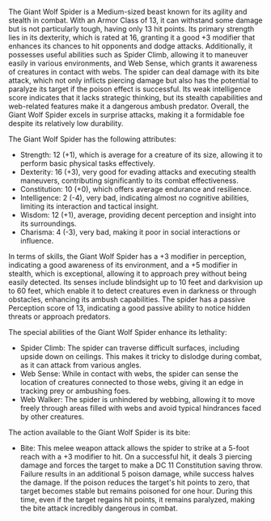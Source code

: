 The Giant Wolf Spider is a Medium-sized beast known for its agility and stealth in combat. With an Armor Class of 13, it can withstand some damage but is not particularly tough, having only 13 hit points. Its primary strength lies in its dexterity, which is rated at 16, granting it a good +3 modifier that enhances its chances to hit opponents and dodge attacks. Additionally, it possesses useful abilities such as Spider Climb, allowing it to maneuver easily in various environments, and Web Sense, which grants it awareness of creatures in contact with webs. The spider can deal damage with its bite attack, which not only inflicts piercing damage but also has the potential to paralyze its target if the poison effect is successful. Its weak intelligence score indicates that it lacks strategic thinking, but its stealth capabilities and web-related features make it a dangerous ambush predator. Overall, the Giant Wolf Spider excels in surprise attacks, making it a formidable foe despite its relatively low durability.

The Giant Wolf Spider has the following attributes:
- Strength: 12 (+1), which is average for a creature of its size, allowing it to perform basic physical tasks effectively.
- Dexterity: 16 (+3), very good for evading attacks and executing stealth maneuvers, contributing significantly to its combat effectiveness.
- Constitution: 10 (+0), which offers average endurance and resilience.
- Intelligence: 2 (-4), very bad, indicating almost no cognitive abilities, limiting its interaction and tactical insight.
- Wisdom: 12 (+1), average, providing decent perception and insight into its surroundings.
- Charisma: 4 (-3), very bad, making it poor in social interactions or influence.

In terms of skills, the Giant Wolf Spider has a +3 modifier in perception, indicating a good awareness of its environment, and a +5 modifier in stealth, which is exceptional, allowing it to approach prey without being easily detected. Its senses include blindsight up to 10 feet and darkvision up to 60 feet, which enable it to detect creatures even in darkness or through obstacles, enhancing its ambush capabilities. The spider has a passive Perception score of 13, indicating a good passive ability to notice hidden threats or approach predators.

The special abilities of the Giant Wolf Spider enhance its lethality:
- Spider Climb: The spider can traverse difficult surfaces, including upside down on ceilings. This makes it tricky to dislodge during combat, as it can attack from various angles.
- Web Sense: While in contact with webs, the spider can sense the location of creatures connected to those webs, giving it an edge in tracking prey or ambushing foes.
- Web Walker: The spider is unhindered by webbing, allowing it to move freely through areas filled with webs and avoid typical hindrances faced by other creatures.

The action available to the Giant Wolf Spider is its bite:
- Bite: This melee weapon attack allows the spider to strike at a 5-foot reach with a +3 modifier to hit. On a successful hit, it deals 3 piercing damage and forces the target to make a DC 11 Constitution saving throw. Failure results in an additional 5 poison damage, while success halves the damage. If the poison reduces the target's hit points to zero, that target becomes stable but remains poisoned for one hour. During this time, even if the target regains hit points, it remains paralyzed, making the bite attack incredibly dangerous in combat.